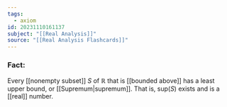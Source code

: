 ```yaml
---
tags:
  - axiom
id: 20231110161137
subject: "[[Real Analysis]]"
source: "[[Real Analysis Flashcards]]"
---
```

### Fact:
Every [[nonempty subset]] $S$ of $\mathbb{R}$ that is [[bounded above]] has a least upper bound, or [[Supremum|supremum]]. That is, sup($S$) exists and is a [[real]] number. 